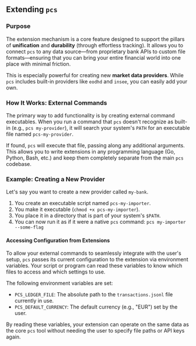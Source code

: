 ## Extending `pcs`

### Purpose

The extension mechanism is a core feature designed to support the pillars of **unification** and **durability** (through effortless tracking). It allows you to connect `pcs` to any data source—from proprietary bank APIs to custom file formats—ensuring that you can bring your entire financial world into one place with minimal friction.

This is especially powerful for creating new **market data providers**. While `pcs` includes built-in providers like `eodhd` and `insee`, you can easily add your own.

### How It Works: External Commands

The primary way to add functionality is by creating external command executables. When you run a command that `pcs` doesn't recognize as built-in (e.g., `pcs my-provider`), it will search your system's `PATH` for an executable file named `pcs-my-provider`.

If found, `pcs` will execute that file, passing along any additional arguments. This allows you to write extensions in any programming language (Go, Python, Bash, etc.) and keep them completely separate from the main `pcs` codebase.

### Example: Creating a New Provider

Let's say you want to create a new provider called `my-bank`.

1.  You create an executable script named `pcs-my-importer`.
2.  You make it executable (`chmod +x pcs-my-importer`).
3.  You place it in a directory that is part of your system's `$PATH`.
4.  You can now run it as if it were a native `pcs` command:
    `pcs my-importer --some-flag`

#### Accessing Configuration from Extensions

To allow your external commands to seamlessly integrate with the user's setup, `pcs` passes its current configuration to the extension via environment variables. Your script or program can read these variables to know which files to access and which settings to use.

The following environment variables are set:

* `PCS_LEDGER_FILE`: The absolute path to the `transactions.jsonl` file currently in use.
* `PCS_DEFAULT_CURRENCY`: The default currency (e.g., "EUR") set by the user.

By reading these variables, your extension can operate on the same data as the core `pcs` tool without needing the user to specify file paths or API keys again.